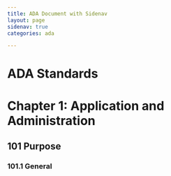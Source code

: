 ```yaml
---
title: ADA Document with Sidenav
layout: page
sidenav: true
categories: ada

---
```


# ADA Standards

Chapter 1: Application and Administration
=========================================

101 Purpose
-----------

### 101.1 General
